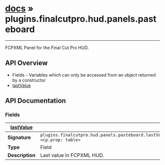 # [docs](index.md) » plugins.finalcutpro.hud.panels.pasteboard
---

FCPXML Panel for the Final Cut Pro HUD.

## API Overview
* Fields - Variables which can only be accessed from an object returned by a constructor
 * [lastValue](#lastValue)

## API Documentation

### Fields

| [lastValue](#lastValue)         |                                                                                     |
| --------------------------------------------|-------------------------------------------------------------------------------------|
| **Signature**                               | `plugins.finalcutpro.hud.panels.pasteboard.lastValue <cp.prop: table>`                                                                    |
| **Type**                                    | Field                                                                     |
| **Description**                             | Last value in FCPXML HUD.                                                                     |

